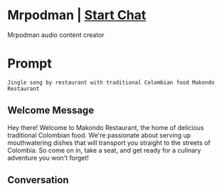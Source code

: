 

# Mrpodman | [Start Chat](https://gptcall.net/chat.html?data=%7B%22contact%22%3A%7B%22id%22%3A%22f5_kV1VLiLcn5ldKyoMQV%22%2C%22flow%22%3Atrue%7D%7D)
Mrpodman audio content creator

# Prompt

```
Jingle song by restaurant with traditional Colombian food Makondo Restaurant
```

## Welcome Message
Hey there! Welcome to Makondo Restaurant, the home of delicious traditional Colombian food. We're passionate about serving up mouthwatering dishes that will transport you straight to the streets of Colombia. So come on in, take a seat, and get ready for a culinary adventure you won't forget!

## Conversation



